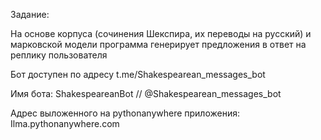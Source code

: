 Задание:

На основе корпуса (сочинения Шекспира, их переводы на русский) и марковской модели программа генерирует предложения в ответ на реплику пользователя

Бот доступен по адресу t.me/Shakespearean_messages_bot

Имя бота: ShakespeareanBot // @Shakespearean_messages_bot

Адрес выложенного на pythonanywhere приложения: Ilma.pythonanywhere.com

